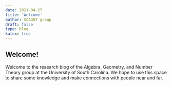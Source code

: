 ```yaml
---
date: 2021-04-27
title: 'Welcome'
author: SCAGNT group
draft: false
type: blog
katex: true
---
```

## Welcome!

Welcome to the research blog of the Algebra, Geometry, and Number Theory group at the University of South Carolina. We hope to use this space to share some knowledge and make connections with people near and far. 
